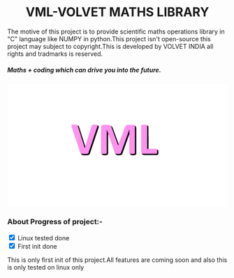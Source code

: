 
<h1 align='center'>VML-VOLVET MATHS LIBRARY</h1>
The motive of this project is to provide scientific maths operations library in "C" language like NUMPY in python.This project isn't open-source this project may subject to copyright.This is developed by VOLVET INDIA all rights and tradmarks is reserved.<br/>
<h5>Maths + coding which can drive you into the future.</h5>
<img alt='logo' align='center' src='images/matrix.gif'/>
<h3>About Progress of project:-</h3>
<input type="checkbox" checked> Linux tested done<br/>
<input type="checkbox" checked> First init done
<p>This is only first init of this project.All features are coming soon and also this is only tested on linux only</p>